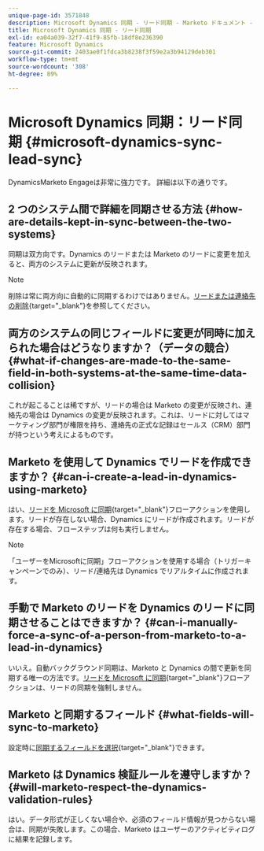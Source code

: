 ```yaml
---
unique-page-id: 3571848
description: Microsoft Dynamics 同期 - リード同期 - Marketo ドキュメント - 製品ドキュメント
title: Microsoft Dynamics 同期 - リード同期
exl-id: ea04a039-32f7-41f9-85fb-18df8e236390
feature: Microsoft Dynamics
source-git-commit: 2403ae0f1fdca3b8238f3f59e2a3b94129deb301
workflow-type: tm+mt
source-wordcount: '308'
ht-degree: 89%

---
```


# Microsoft Dynamics 同期：リード同期 {#microsoft-dynamics-sync-lead-sync}

DynamicsMarketo Engageは非常に強力です。 詳細は以下の通りです。

## 2 つのシステム間で詳細を同期させる方法 {#how-are-details-kept-in-sync-between-the-two-systems}

同期は双方向です。Dynamics のリードまたは Marketo のリードに変更を加えると、両方のシステムに更新が反映されます。

>[!NOTE]
>
>削除は常に両方向に自動的に同期するわけではありません。[リードまたは連絡先の削除](/help/marketo/product-docs/crm-sync/microsoft-dynamics-sync/deleting-a-lead-or-contact.md){target="_blank"}を参照してください。

## 両方のシステムの同じフィールドに変更が同時に加えられた場合はどうなりますか？（データの競合） {#what-if-changes-are-made-to-the-same-field-in-both-systems-at-the-same-time-data-collision}

これが起こることは稀ですが、リードの場合は Marketo の変更が反映され、連絡先の場合は Dynamics の変更が反映されます。これは、リードに対してはマーケティング部門が権限を持ち、連絡先の正式な記録はセールス（CRM）部門が持つという考えによるものです。

## Marketo を使用して Dynamics でリードを作成できますか？ {#can-i-create-a-lead-in-dynamics-using-marketo}

はい、[リードを Microsoft に同期](/help/marketo/product-docs/core-marketo-concepts/smart-campaigns/microsoft-dynamics-flow-actions/sync-person-to-microsoft.md){target="_blank"}フローアクションを使用します。リードが存在しない場合、Dynamics にリードが作成されます。リードが存在する場合、フローステップは何も実行しません。

>[!NOTE]
>
>「ユーザーをMicrosoftに同期」フローアクションを使用する場合（トリガーキャンペーンでのみ）、リード/連絡先は Dynamics でリアルタイムに作成されます。

## 手動で Marketo のリードを Dynamics のリードに同期させることはできますか？ {#can-i-manually-force-a-sync-of-a-person-from-marketo-to-a-lead-in-dynamics}

いいえ。自動バックグラウンド同期は、Marketo と Dynamics の間で更新を同期する唯一の方法です。[リードを Microsoft に同期](/help/marketo/product-docs/core-marketo-concepts/smart-campaigns/microsoft-dynamics-flow-actions/sync-person-to-microsoft.md){target="_blank"}フローアクションは、リードの同期を強制しません。

## Marketo と同期するフィールド {#what-fields-will-sync-to-marketo}

設定時に[同期するフィールドを選択](/help/marketo/product-docs/crm-sync/microsoft-dynamics-sync/sync-setup/microsoft-dynamics-365-with-ropc-connection/step-4-of-4-connect.md#select-fields-to-sync){target="_blank"}できます。

## Marketo は Dynamics 検証ルールを遵守しますか？ {#will-marketo-respect-the-dynamics-validation-rules}

はい。データ形式が正しくない場合や、必須のフィールド情報が見つからない場合は、同期が失敗します。この場合、Marketo はユーザーのアクティビティログに結果を記録します。
